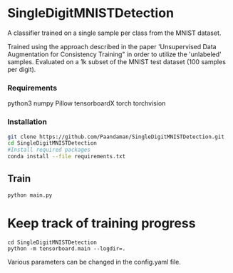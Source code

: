 # SingleDigitMNISTDetection
A classifier trained on a single sample per class from the MNIST dataset.

Trained using the approach described in the paper 'Unsupervised Data Augmentation for Consistency Training" in order to utilize the 'unlabeled' samples. Evaluated on a 1k subset of the MNIST test dataset (100 samples per digit).

### Requirements
python3
numpy
Pillow
tensorboardX
torch
torchvision

### Installation

```bash
git clone https://github.com/Paandaman/SingleDigitMNISTDetection.git
cd SingleDigitMNISTDetection
#Install required packages
conda install --file requirements.txt
```
## Train
```
python main.py
```

# Keep track of training progress
```
cd SingleDigitMNISTDetection
python -m tensorboard.main --logdir=.
```

Various parameters can be changed in the config.yaml file.
